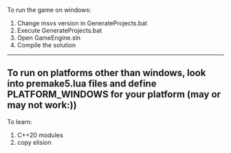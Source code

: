 To run the game on windows:
1) Change msvs version in GenerateProjects.bat
2) Execute GenerateProjects.bat
3) Open GameEngine.sln
4) Compile the solution
---------------------------------
To run on platforms other than windows, look into premake5.lua files and define PLATFORM_WINDOWS for your platform (may or may not work:))
---------------------------------
To learn:
1) C++20 modules
2) copy elision